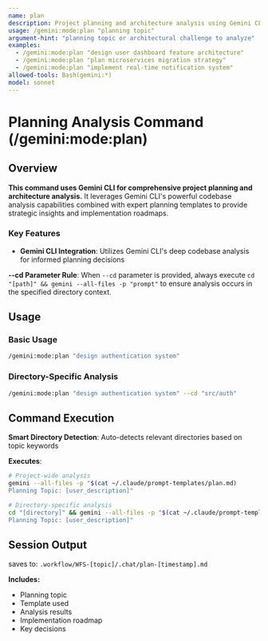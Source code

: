 ```yaml
---
name: plan
description: Project planning and architecture analysis using Gemini CLI with specialized template
usage: /gemini:mode:plan "planning topic"
argument-hint: "planning topic or architectural challenge to analyze"
examples:
  - /gemini:mode:plan "design user dashboard feature architecture"
  - /gemini:mode:plan "plan microservices migration strategy"
  - /gemini:mode:plan "implement real-time notification system"
allowed-tools: Bash(gemini:*)
model: sonnet
---
```


# Planning Analysis Command (/gemini:mode:plan)

## Overview
**This command uses Gemini CLI for comprehensive project planning and architecture analysis.** It leverages Gemini CLI's powerful codebase analysis capabilities combined with expert planning templates to provide strategic insights and implementation roadmaps.

### Key Features
- **Gemini CLI Integration**: Utilizes Gemini CLI's deep codebase analysis for informed planning decisions

**--cd Parameter Rule**: When `--cd` parameter is provided, always execute `cd "[path]" && gemini --all-files -p "prompt"` to ensure analysis occurs in the specified directory context.

## Usage

### Basic Usage
```bash
/gemini:mode:plan "design authentication system"
```

### Directory-Specific Analysis
```bash
/gemini:mode:plan "design authentication system" --cd "src/auth"
```

## Command Execution

**Smart Directory Detection**: Auto-detects relevant directories based on topic keywords 

**Executes**:
```bash
# Project-wide analysis
gemini --all-files -p "$(cat ~/.claude/prompt-templates/plan.md)
Planning Topic: [user_description]"

# Directory-specific analysis  
cd "[directory]" && gemini --all-files -p "$(cat ~/.claude/prompt-templates/plan.md)
Planning Topic: [user_description]"
```


## Session Output

saves to:
`.workflow/WFS-[topic]/.chat/plan-[timestamp].md`

**Includes:**
- Planning topic
- Template used
- Analysis results  
- Implementation roadmap
- Key decisions